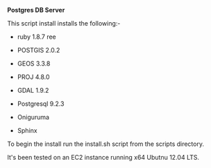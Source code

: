 **Postgres DB Server**

This script install installs the following:-


- ruby 1.8.7 ree

- POSTGIS 2.0.2

- GEOS 3.3.8

- PROJ 4.8.0

- GDAL 1.9.2

- Postgresql 9.2.3

- Oniguruma

- Sphinx


To begin the install run the install.sh script from the scripts directory.

It's been tested on an EC2 instance running x64 Ubutnu 12.04 LTS. 

